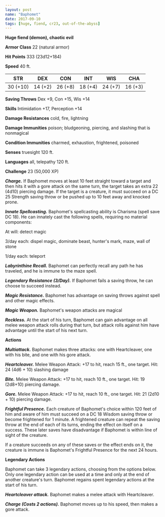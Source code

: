 ```yaml
---
layout: post
name: "Baphomet"
date: 2017-09-10
tags: [huge, fiend, cr23, out-of-the-abyss]
---
```


**Huge fiend (demon), chaotic evil**

**Armor Class** 22 (natural armor)

**Hit Points** 333 (23d12+184)

**Speed** 40 ft.

|   STR   |   DEX   |   CON   |   INT   |   WIS   |   CHA   |
|:-----:|:-----:|:-----:|:-----:|:-----:|:-----:|
| 30 (+10) | 14 (+2) | 26 (+8) | 18 (+4) | 24 (+7) | 16 (+3) |

**Saving Throws** Dex +9, Con +15, Wis +14

**Skills** Intimidation +17, Perception +14

**Damage Resistances** cold, fire, lightning

**Damage Immunities** poison; bludgeoning, piercing, and slashing that is nonmagical

**Condition Immunities** charmed, exhaustion, frightened, poisoned

**Senses** truesight 120 ft.

**Languages** all, telepathy 120 ft.

**Challenge** 23 (50,000 XP)

***Charge.*** If Baphomet moves at least 10 feet straight toward a target and then hits it with a gore attack on the same turn, the target takes an extra 22 (4d10) piercing damage. If the target is a creature, it must succeed on a DC 25 Strength saving throw or be pushed up to 10 feet away and knocked prone.

***Innate Spellcasting.*** Baphomet's spellcasting ability is Charisma (spell save DC 18). He can innately cast the following spells, requiring no material components:

At will: detect magic

3/day each: dispel magic, dominate beast, hunter's mark, maze, wall of stone

1/day each: teleport

***Labyrinthine Recall.*** Baphomet can perfectly recall any path he has traveled, and he is immune to the maze spell.

***Legendary Resistance (3/Day).*** If Baphomet fails a saving throw, he can choose to succeed instead.

***Magic Resistance.*** Baphomet has advantage on saving throws against spell and other magic effects.

***Magic Weapon.*** Baphomet's weapon attacks are magical

***Reckless.*** At the start of his turn, Baphomet can gain advantage on all melee weapon attack rolls during that turn, but attack rolls against him have advantage until the start of his next turn.

**Actions**

***Multiattack.*** Baphomet makes three attacks: one with Heartcleaver, one with his bite, and one with his gore attack.

***Heartcleaver.*** Melee Weapon Attack: +17 to hit, reach 15 ft., one target. Hit: 24 (4d6 + 10) slashing damage

***Bite.*** Melee Weapon Attack: +17 to hit, reach 10 ft., one target. Hit: 19 (2d8+10) piercing damage.

***Gore.*** Melee Weapon Attack: +17 to hit, reach 10 ft., one target. Hit: 21 (2d10 + 10) piercing damage.

***Frightful Presence.*** Each creature of Baphomet's choice within 120 feet of him and aware of him must succeed on a DC 18 Wisdom saving throw or become frightened for 1 minute. A frightened creature can repeat the saving throw at the end of each of its turns, ending the effect on itself on a success. These later saves have disadvantage if Baphomet is within line of sight of the creature.

If a creature succeeds on any of these saves or the effect ends on it, the creature is immune is Baphomet's Frightful Presence for the next 24 hours.

**Legendary Actions**

Baphomet can take 3 legendary actions, choosing from the options below. Only one legendary action can be used at a time and only at the end of another creature's turn. Baphomet regains spent legendary actions at the start of his turn.

***Heartcleaver attack.*** Baphomet makes a melee attack with Heartcleaver.

***Charge (Costs 2 actions).*** Baphomet moves up to his speed, then makes a gore attack.

